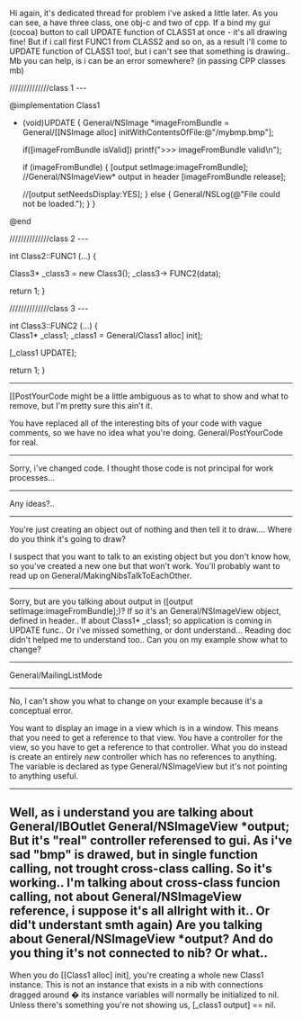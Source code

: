 

Hi again, it's dedicated thread for problem i've asked a little later. As you can see, a have three class, one obj-c and two of cpp. If a bind my gui (cocoa) button to call UPDATE function of CLASS1 at once - it's all drawing fine! But if i call first FUNC1 from CLASS2 and so on, as a result i'll come to UPDATE function of CLASS1 too!, but i can't see that something is drawing.. Mb you can help, is i can be an error somewhere? (in  passing CPP classes mb)

    

//////////////class 1 ---

@implementation Class1

- (void)UPDATE
{
  General/NSImage *imageFromBundle = General/[[NSImage alloc] initWithContentsOfFile:@"/mybmp.bmp"];
  
  if([imageFromBundle isValid]) printf(">>> imageFromBundle valid\n");
  
  if (imageFromBundle)
  {
    [output setImage:imageFromBundle];  //General/NSImageView* output in header
    [imageFromBundle release];
    
    //[output setNeedsDisplay:YES];
  }
  else
  {
    General/NSLog(@"File could not be loaded.");
  }
}

@end

//////////////class 2 ---

int Class2::FUNC1 (...)
{  
 
  Class3* _class3 = new Class3();
  _class3-> FUNC2(data);

  return 1;
}


//////////////class 3 ---

int Class3::FUNC2 (...)
{  
  Class1* _class1;
  _class1 = General/Class1 alloc] init];

  [_class1 UPDATE];

  return 1;
}



----
[[PostYourCode might be a little ambiguous as to what to show and what to remove, but I'm pretty sure this ain't it.

You have replaced all of the interesting bits of your code with vague comments, so we have no idea what you're doing. General/PostYourCode for real.

----
Sorry, i've changed code. I thought those code is not principal for work processes...

----
Any ideas?..

----
You're just creating an object out of nothing and then tell it to draw.... Where do you think it's going to draw?

I suspect that you want to talk to an existing object but you don't know how, so you've created a new one but that won't work. You'll probably want to read up on General/MakingNibsTalkToEachOther.

----
Sorry, but are you talking about  output in ([output setImage:imageFromBundle];)? If so it's an General/NSImageView object, defined in header..  If about Class1* _class1; so application is coming in UPDATE func.. Or i've missed something, or dont understand... Reading doc didn't helped me to understand too.. Can you on my example show what to change?

----

General/MailingListMode

----

No, I can't show you what to change on your example because it's a conceptual error.

You want to display an image in a view which is in a window. This means that you need to get a reference to that view. You have a controller for the view, so you have to get a reference to that controller. What you do instead is create an entirely *new* controller which has no references to anything. The variable is declared as type General/NSImageView but it's not pointing to anything useful.

----
Well, as i understand you are talking about   General/IBOutlet General/NSImageView *output; But it's "real" controller referensed to gui. As i've sad "bmp" is drawed, but in single function calling, not trought cross-class calling. So it's working.. I'm talking about cross-class funcion calling, not about General/NSImageView reference, i suppose it's all allright with it.. Or did't understant smth again) Are you talking about General/NSImageView *output? And do you thing it's not connected to nib? Or what..
----
When you do [[Class1 alloc] init], you're creating a whole new Class1 instance. This is not an instance that exists in a nib with connections dragged around � its instance variables will normally be initialized to nil. Unless there's something you're not showing us, [_class1 output] == nil.